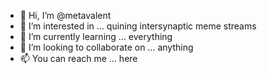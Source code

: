 - 👋 Hi, I’m @metavalent
- 👀 I’m interested in ... quining intersynaptic meme streams
- 🌱 I’m currently learning ... everything
- 💞️ I’m looking to collaborate on ... anything
- 📫 You can reach me ... here

<!---
metavalent/metavalent is a ✨ special ✨ repository because its `README.md` (this file) appears on your GitHub profile.
You can click the Preview link to take a look at your changes.
--->
